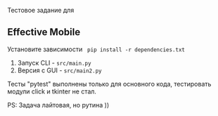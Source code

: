 Тестовое задание для <h2> Effective Mobile </h2>

Установите зависимости <code> pip install -r dependencies.txt </code>

1. Запуск CLI - <code>src/main.py</code>
2. Версия с GUI - <code>src/main2.py</code>

Тесты "pytest" выполнены только для основного кода, тестировать модули click и tkinter не стал.

PS:
Задача лайтовая, но рутина ))
